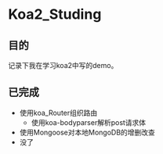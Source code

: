 # Koa2_Studing

## 目的

记录下我在学习koa2中写的demo。

## 已完成

* 使用koa_Router组织路由
    * 使用koa-bodyparser解析post请求体
* 使用Mongoose对本地MongoDB的增删改查
* 没了

